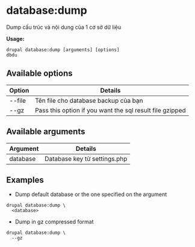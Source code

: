 # database:dump
Dump cấu trúc và nội dung của 1 cơ sở dữ liệu

**Usage:**
```
drupal database:dump [arguments] [options]
dbdu
```

## Available options
Option | Details
-------|-------------
--file |  Tên file cho database backup của bạn
--gz | Pass this option if you want the sql result file gzipped

## Available arguments
Argument | Details
---------|-------------
database | Database key từ settings.php

## Examples
* Dump default database or the one specified on the argument
```
drupal database:dump \
  <database>
```
* Dump in gz compressed format
```
drupal database:dump \
  --gz
```
